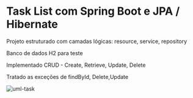 # Task List com Spring Boot e JPA / Hibernate 

Projeto estruturado com camadas lógicas: resource, service, repository

Banco de dados H2 para teste

Implementado CRUD - Create, Retrieve, Update, Delete

Tratado as exceções de findById, Delete,Update



![uml-task](https://github.com/FelipeeBR/tasklist-springboot-jpa/assets/24531388/a60e01cc-0704-4b20-a749-6df37289806b)

